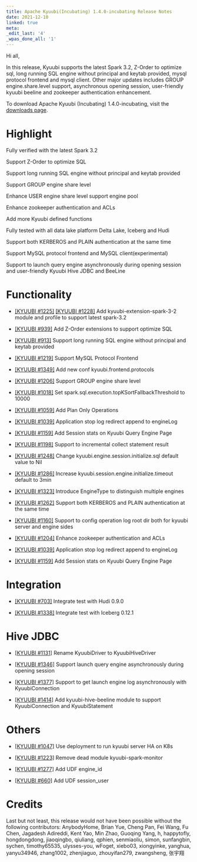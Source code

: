 ```yaml
---
title: Apache Kyuubi(Incubating) 1.4.0-incubating Release Notes
date: 2021-12-10
linked: true
meta:
_edit_last: '4'
_wpas_done_all: '1'
---
```

<!---
  Licensed under the Apache License, Version 2.0 (the "License");
  you may not use this file except in compliance with the License.
  You may obtain a copy of the License at

   http://www.apache.org/licenses/LICENSE-2.0

  Unless required by applicable law or agreed to in writing, software
  distributed under the License is distributed on an "AS IS" BASIS,
  WITHOUT WARRANTIES OR CONDITIONS OF ANY KIND, either express or implied.
  See the License for the specific language governing permissions and
  limitations under the License. See accompanying LICENSE file.
-->

Hi all,

In this release, Kyuubi supports the latest Spark 3.2, Z-Order to optimize sql, long running SQL engine without principal and keytab provided,
mysql protocol frontend and mysql client. Other major updates includes GROUP engine.share.level support, asynchronous opening session,
user-friendly kyuubi beeline and zookeeper authentication enhancement.

To download Apache Kyuubi (Incubating) 1.4.0-incubating, visit the [downloads page](https://kyuubi.apache.org/releases.html).

# Highlight

Fully verified with the latest Spark 3.2

Support Z-Order to optimize SQL

Support long running SQL engine without principal and keytab provided

Support GROUP engine share level

Enhance USER engine share level support engine pool

Enhance zookeeper authentication and ACLs

Add more Kyuubi defined functions

Fully tested with all data lake platform Delta Lake, Iceberg and Hudi

Support both KERBEROS and PLAIN authentication at the same time

Support MySQL protocol frontend and MySQL client(experimental)

Support to launch query engine asynchronously during opening session and user-friendly Kyuubi Hive JDBC and BeeLine

# Functionality

- [[KYUUBI #1225]](https://github.com/apache/incubator-kyuubi/pull/1225) [[KYUUBI #1228]](https://github.com/apache/incubator-kyuubi/pull/1228) Add kyuubi-extension-spark-3-2 module and profile to support latest spark-3.2

- [[KYUUBI #939]](https://github.com/apache/incubator-kyuubi/pull/939) Add Z-Order extensions to support optimize SQL

- [[KYUUBI #913]](https://github.com/apache/incubator-kyuubi/pull/913) Support long running SQL engine without principal and keytab provided

- [[KYUUBI #1219]](https://github.com/apache/incubator-kyuubi/pull/1219) Support MySQL Protocol Frontend

- [[KYUUBI #1349]](https://github.com/apache/incubator-kyuubi/pull/1349) Add new conf kyuubi.frontend.protocols

- [[KYUUBI #1206]](https://github.com/apache/incubator-kyuubi/pull/1206) Support GROUP engine share level

- [[KYUUBI #1018]](https://github.com/apache/incubator-kyuubi/pull/1018) Set spark.sql.execution.topKSortFallbackThreshold to 10000

- [[KYUUBI #1059]](https://github.com/apache/incubator-kyuubi/pull/1059) Add Plan Only Operations

- [[KYUUBI #1039]](https://github.com/apache/incubator-kyuubi/pull/1039) Application stop log redirect append to engineLog

- [[KYUUBI #1159]](https://github.com/apache/incubator-kyuubi/pull/1159) Add Session stats on Kyuubi Query Engine Page

- [[KYUUBI #1198]](https://github.com/apache/incubator-kyuubi/pull/1198) Support to incremental collect statement result

- [[KYUUBI #1248]](https://github.com/apache/incubator-kyuubi/pull/1248) Change kyuubi.engine.session.initialize.sql default value to Nil

- [[KYUUBI #1286]](https://github.com/apache/incubator-kyuubi/pull/1286) Increase kyuubi.session.engine.initialize.timeout default to 3min

- [[KYUUBI #1323]](https://github.com/apache/incubator-kyuubi/pull/1323) Introduce EngineType to distinguish multiple engines

- [[KYUUBI #1262]](https://github.com/apache/incubator-kyuubi/pull/1262) Support both KERBEROS and PLAIN authentication at the same time

- [[KYUUBI #1160]](https://github.com/apache/incubator-kyuubi/pull/1160) Support to config operation log root dir both for kyuubi server and engine sides

- [[KYUUBI #1204]](https://github.com/apache/incubator-kyuubi/pull/1204) Enhance zookeeper authentication and ACLs

- [[KYUUBI #1039]](https://github.com/apache/incubator-kyuubi/pull/1039) Application stop log redirect append to engineLog

- [[KYUUBI #1159]](https://github.com/apache/incubator-kyuubi/pull/1159) Add Session stats on Kyuubi Query Engine Page

# Integration

- [[KYUUBI #703]](https://github.com/apache/incubator-kyuubi/pull/703) Integrate test with Hudi 0.9.0

- [[KYUUBI #1338]](https://github.com/apache/incubator-kyuubi/pull/1338) Integrate test with Iceberg 0.12.1

# Hive JDBC

- [[KYUUBI #1131]](https://github.com/apache/incubator-kyuubi/pull/1131) Rename KyuubiDriver to KyuubiHiveDriver

- [[KYUUBI #1346]](https://github.com/apache/incubator-kyuubi/pull/1346) Support launch query engine asynchronously during opening session

- [[KYUUBI #1377]](https://github.com/apache/incubator-kyuubi/pull/1377) Support to get launch engine log asynchronously with KyuubiConnection

- [[KYUUBI #1414]](https://github.com/apache/incubator-kyuubi/pull/1414) Add kyuubi-hive-beeline module to support KyuubiConnection and KyuubiStatement

# Others
- [[KYUUBI #1047]](https://github.com/apache/incubator-kyuubi/pull/1047) Use deployment to run kyuubi server HA on K8s

- [[KYUUBI #1223]](https://github.com/apache/incubator-kyuubi/pull/1223) Remove dead module kyuubi-spark-monitor

- [[KYUUBI #1277]](https://github.com/apache/incubator-kyuubi/pull/1277) Add UDF engine_id

- [[KYUUBI #660]](https://github.com/apache/incubator-kyuubi/pull/660) Add UDF session_user

# Credits

Last but not least, this release would not have been possible without the following contributors:
AnybodyHome, Brian Yue, Cheng Pan, Fei Wang, Fu Chen, Jagadesh Adireddi, Kent Yao, Min Zhao, Guoqing Yang, h, happytofly,
hongdongdong, jiaoqingbo, qiuliang, qphien, senmiaoliu, simon, sunfangbin, sychen, timothy65535, ulysses-you, wFoget,
xiebo03, xiongyinke, yanghua, yanyu34946, zhang1002, zhenjiaguo, zhouyifan279, zwangsheng, 张宇翔
